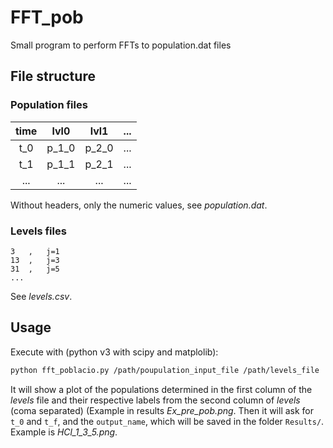 # FFT_pob
Small program to perform FFTs to population.dat files

## File structure
### Population files

| time  |  lvl0 |  lvl1 |  ...  |
|:-----:|:-----:|:-----:|:-----:|
|  t_0  | p_1_0 | p_2_0 |  ...  |
|  t_1  | p_1_1 | p_2_1 |  ...  |
|  ...  |  ...  |  ...  |  ...  |

Without headers, only the numeric values, see _population.dat_.

### Levels files

```
3	,	j=1
13	,	j=3
31	,	j=5
...
```

See _levels.csv_.

## Usage
Execute with (python v3 with scipy and matplolib):

```bash
python fft_poblacio.py /path/poupulation_input_file /path/levels_file
```

It will show a plot of the populations determined in the first column of the _levels_ file and their respective labels from the second column of _levels_ (coma separated) (Example in results _Ex_pre_pob.png_. Then it will ask for `t_0` and `t_f`, and the `output_name`, which will be saved in the folder `Results/`. Example is _HCl_1_3_5.png_.
